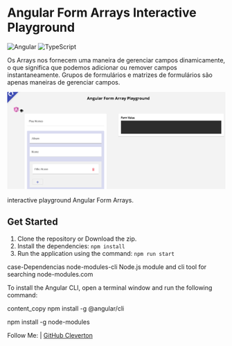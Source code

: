 # Angular Form Arrays Interactive Playground

![Angular](https://img.shields.io/badge/Angular-v9.0.3-red)
![TypeScript](https://img.shields.io/badge/TypeScript-v3.7.5-blue)

Os Arrays nos fornecem uma maneira de gerenciar campos dinamicamente, o que significa que podemos adicionar ou remover campos instantaneamente. Grupos de formulários e matrizes de formulários são apenas maneiras de gerenciar campos.


![Angular Form Array](https://raw.githubusercontent.com/DevCleverton/Angular-Forms/main/array.PNG)

interactive playground  Angular Form Arrays.

## Get Started

1. Clone the repository or Download the zip.
1. Install the dependencies: `npm install`
1. Run the application using the command: `npm run start`

case-Dependencias
node-modules-cli
Node.js module and cli tool for searching node-modules.com

To install the Angular CLI, open a terminal window and run the following command:

content_copy
npm install -g @angular/cli


npm install -g node-modules

Follow Me:
| [GitHub Cleverton](https://github.com/DevCleverton)
